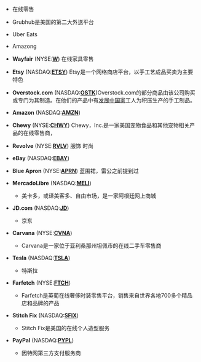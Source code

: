 * 在线零售

* Grubhub是美国的第二大外送平台

* Uber Eats

* Amazong

* **Wayfair** (NYSE:[**W**](https://investorplace.com/stock-quotes/w-stock-quote/)) 在线家具零售

* **Etsy** (NASDAQ:[**ETSY**](https://investorplace.com/stock-quotes/etsy-stock-quote/)) Etsy是一个网络商店平台，以手工艺成品买卖为主要特色

* **Overstock.com** (NASDAQ:[**OSTK**](https://investorplace.com/stock-quotes/ostk-stock-quote/))Overstock.com的部分商品由该公司购买或专门为其制造。在他们的产品中有[发展中国家](https://en.wikipedia.org/wiki/Developing_country)工人为积压生产的手工制品。

* **Amazon** (NASDAQ:[**AMZN**](https://investorplace.com/stock-quotes/amzn-stock-quote/))

* **Chewy** (NYSE:[**CHWY**](https://investorplace.com/stock-quotes/chwy-stock-quote/)) Chewy，Inc.是一家美国宠物食品和其他宠物相关产品的在线零售商，

* **Revolve** (NYSE:[**RVLV**](https://investorplace.com/stock-quotes/rvlv-stock-quote/))  服饰 时尚

* **eBay** (NASDAQ:[**EBAY**](https://investorplace.com/stock-quotes/ebay-stock-quote/))

* **Blue Apron** (NYSE:[**APRN**](https://investorplace.com/stock-quotes/aprn-stock-quote/)) 蓝围裙，雷公之前提到过

* **MercadoLibre** (NASDAQ:[**MELI**](https://investorplace.com/stock-quotes/meli-stock-quote/))

  * 美卡多，或译美客多、自由市场，是一家阿根廷网上商城

* **JD.com** (NASDAQ:[**JD**](https://investorplace.com/stock-quotes/jd-stock-quote/))

  * 京东

* **Carvana** (NYSE:[**CVNA**](https://investorplace.com/stock-quotes/cvna-stock-quote/))

  * Carvana是一家位于亚利桑那州坦佩市的在线二手车零售商

* **Tesla** (NASDAQ:[**TSLA**](https://investorplace.com/stock-quotes/tsla-stock-quote/))

  * 特斯拉

* **Farfetch** (NYSE:[**FTCH**](https://investorplace.com/stock-quotes/ftch-stock-quote/))

  * Farfetch是英葡在线奢侈时装零售平台，销售来自世界各地700多个精品店和品牌的产品

* **Stitch Fix** (NASDAQ:[**SFIX**](https://investorplace.com/stock-quotes/sfix-stock-quote/))

  * Stitch Fix是美国的在线个人造型服务

* **PayPal** (NASDAQ:[**PYPL**](https://investorplace.com/stock-quotes/pypl-stock-quote/))

  * 因特网第三方支付服务商

  

